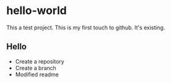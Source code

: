 # hello-world
This a test project. This is my first touch to github. It's existing.

## Hello
* Create a repository
* Create a branch
* Modified readme
